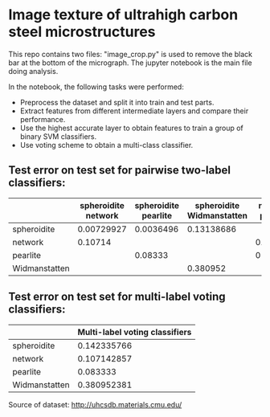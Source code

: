 # Image texture of ultrahigh carbon steel microstructures
This repo contains two files: "image_crop.py" is used to remove the black bar at the bottom of the micrograph. The jupyter notebook is the main file doing analysis.

In the notebook, the following tasks were performed:
* Preprocess the dataset and split it into train and test parts.  
* Extract features from different intermediate layers and compare their performance.
* Use the highest accurate layer to obtain features to train a group of binary SVM classifiers.
* Use voting scheme to obtain a multi-class classifier.

## Test error on test set for pairwise two-label classifiers:
|                 | spheroidite network  | spheroidite pearlite | spheroidite Widmanstatten | network pearlite | network Widmanstatten | pearlite Widmanstatten |
|-----------------|----------------------|---------------------------|------------------|-----------------------|------------------------|-------------|
| spheroidite     | 0.00729927           | 0.0036496                 | 0.13138686       |                       |                        |             |
| network         | 0.10714              |                           |                  | 0.080357              | 0.0535714              |             |
| pearlite        |                      | 0.08333                   |                  | 0                     |                        | 0           |
| Widmanstatten   |                      |                           | 0.380952         |                       | 0                      | 0.285714286 |

## Test error on test set for multi-label voting classifiers:
|                                | Multi-label voting classifiers |
|--------------------------------|-------------|
| spheroidite                    | 0.142335766 |
| network                        | 0.107142857 |
| pearlite                       | 0.083333    |
| Widmanstatten                  | 0.380952381 |

Source of dataset: http://uhcsdb.materials.cmu.edu/                                        
